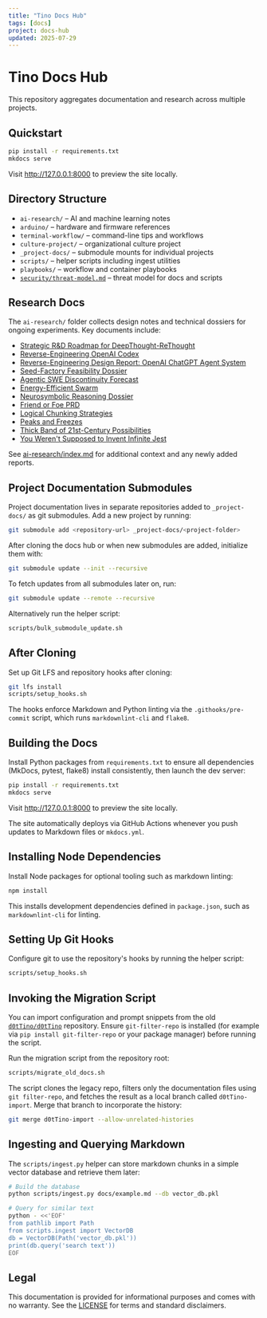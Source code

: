 ```yaml
---
title: "Tino Docs Hub"
tags: [docs]
project: docs-hub
updated: 2025-07-29
---
```


# Tino Docs Hub

This repository aggregates documentation and research across multiple projects.

## Quickstart

```bash
pip install -r requirements.txt
mkdocs serve
```
Visit <http://127.0.0.1:8000> to preview the site locally.

## Directory Structure

- `ai-research/` – AI and machine learning notes
- `arduino/` – hardware and firmware references
- `terminal-workflow/` – command-line tips and workflows
- `culture-project/` – organizational culture project
- `_project-docs/` – submodule mounts for individual projects
- `scripts/` – helper scripts including ingest utilities
- `playbooks/` – workflow and container playbooks
- [`security/threat-model.md`](security/threat-model.md) – threat model for docs and scripts

## Research Docs

The `ai-research/` folder collects design notes and technical dossiers for
ongoing experiments. Key documents include:

- [Strategic R&D Roadmap for DeepThought-ReThought](ai-research/strategic-roadmap-deepthought.md)
- [Reverse-Engineering OpenAI Codex](ai-research/reverse-engineering-codex.md)
- [Reverse-Engineering Design Report: OpenAI ChatGPT Agent System](ai-research/reverse-engineering-chatgpt-agent-system.md)
- [Seed-Factory Feasibility Dossier](ai-research/seed-factory-feasibility-dossier.md)
- [Agentic SWE Discontinuity Forecast](ai-research/agentic-swe-discontinuity-forecast.md)
- [Energy-Efficient Swarm](ai-research/energy-efficient-swarm.md)
- [Neurosymbolic Reasoning Dossier](ai-research/neurosymbolic-reasoning-dossier.md)
- [Friend or Foe PRD](ai-research/discord-friend-foe-prd.md)
- [Logical Chunking Strategies](ai-research/logical-chunking.md)
- [Peaks and Freezes](ai-research/peaks-and-freezes.md)
- [Thick Band of 21st-Century Possibilities](ai-research/thick-band-of-21st-century-possibilities.md)
- [You Weren't Supposed to Invent Infinite Jest](ai-research/you-werent-supposed-to-invent-infinite-jest.md)

See [ai-research/index.md](ai-research/index.md) for additional context and any
newly added reports.

## Project Documentation Submodules

Project documentation lives in separate repositories added to
`_project-docs/` as git submodules. Add a new project by running:

```bash
git submodule add <repository-url> _project-docs/<project-folder>
```

After cloning the docs hub or when new submodules are added, initialize
them with:

```bash
git submodule update --init --recursive
```

To fetch updates from all submodules later on, run:

```bash
git submodule update --remote --recursive
```

Alternatively run the helper script:

```bash
scripts/bulk_submodule_update.sh
```

## After Cloning

Set up Git LFS and repository hooks after cloning:

```bash
git lfs install
scripts/setup_hooks.sh
```

The hooks enforce Markdown and Python linting via the `.githooks/pre-commit` script,
which runs `markdownlint-cli` and `flake8`.

## Building the Docs

Install Python packages from `requirements.txt` to ensure all dependencies (MkDocs,
pytest, flake8) install consistently, then launch the dev server:

```bash
pip install -r requirements.txt
mkdocs serve
```

Visit http://127.0.0.1:8000 to preview the site locally.

The site automatically deploys via GitHub Actions whenever you push updates to Markdown files or `mkdocs.yml`.

## Installing Node Dependencies

Install Node packages for optional tooling such as markdown linting:

```bash
npm install
```

This installs development dependencies defined in `package.json`, such as `markdownlint-cli` for linting.

## Setting Up Git Hooks

Configure git to use the repository's hooks by running the helper script:

```bash
scripts/setup_hooks.sh
```

## Invoking the Migration Script

You can import configuration and prompt snippets from the old
[`d0tTino/d0tTino`](https://github.com/d0tTino/d0tTino) repository. Ensure
`git-filter-repo` is installed (for example via `pip install git-filter-repo` or
your package manager) before running the script.

Run the migration script from the repository root:

```bash
scripts/migrate_old_docs.sh
```

The script clones the legacy repo, filters only the documentation files using
`git filter-repo`, and fetches the result as a local branch called
`d0tTino-import`. Merge that branch to incorporate the history:

```bash
git merge d0tTino-import --allow-unrelated-histories
```

## Ingesting and Querying Markdown

The `scripts/ingest.py` helper can store markdown chunks in a simple
vector database and retrieve them later:

```bash
# Build the database
python scripts/ingest.py docs/example.md --db vector_db.pkl

# Query for similar text
python - <<'EOF'
from pathlib import Path
from scripts.ingest import VectorDB
db = VectorDB(Path('vector_db.pkl'))
print(db.query('search text'))
EOF
```

## Legal

This documentation is provided for informational purposes and comes with no
warranty. See the [LICENSE](../LICENSE) for terms and standard disclaimers.
